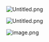 
![Untitled.png](/notion/images/6c03c41993f556500631fe1e44342112.png)


![Untitled.png](/notion/images/8b8387d6c46778c733fa444a2141ce66.png)


![image.png](/notion/images/43b35ac856b4ee2d73f50f813035a4c5.png)

